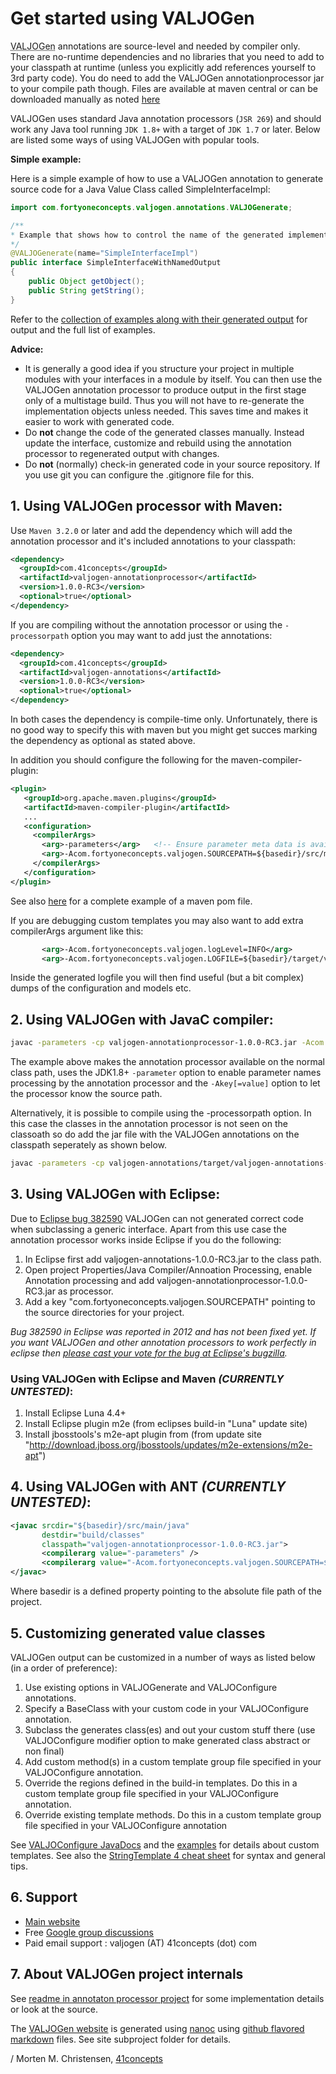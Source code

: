 <a name="jumbotron-start"/>

# Get started using VALJOGen

<abbr title="Value Java Object Generator">VALJOGen</abbr> annotations are source-level and needed by compiler only. There are no-runtime dependencies and no libraries that you need to add to your classpath at runtime (unless you explicitly add references yourself to 3rd party code). You do need to add the VALJOGen annotationprocessor jar to your compile path though. Files are available at maven central or can be downloaded manually as noted [here](DOWNLOADS.md)

VALJOGen uses standard Java annotation processors (`JSR 269`) and should work any Java tool running `JDK 1.8+` with a target of `JDK 1.7` or later. Below are listed some ways of using VALJOGen with popular tools.

**Simple example:**

Here is a simple example of how to use a VALJOGen annotation to generate source code for a Java Value Class called SimpleInterfaceImpl:

```java
import com.fortyoneconcepts.valjogen.annotations.VALJOGenerate;

/**
* Example that shows how to control the name of the generated implementation class.
*/
@VALJOGenerate(name="SimpleInterfaceImpl")
public interface SimpleInterfaceWithNamedOutput
{
    public Object getObject();
    public String getString();
}
```

Refer to the [collection of examples along with their generated output](http://valjogen.41concepts.com/examples.html) for output and the full list of examples.

**Advice:**

- It is generally a good idea if you structure your project in multiple modules with your interfaces in a module by itself. You can then use the VALJOGen annotation processor to produce output in the first stage only of a multistage build. Thus you will not have to re-generate the implementation objects unless needed. This saves time and makes it easier to work with generated code.
- Do **not** change the code of the generated classes manually. Instead update the interface, customize and rebuild using the annotation processor to regenerated output with changes.
- Do **not** (normally) check-in generated code in your source repository. If you use git you can configure the .gitignore file for this.

<a name="jumbotron-end"/>

## 1. Using VALJOGen processor with Maven:

Use `Maven 3.2.0` or later and add the dependency which will add the annotation processor and it's included annotations to your classpath:

```Xml
<dependency>
  <groupId>com.41concepts</groupId>
  <artifactId>valjogen-annotationprocessor</artifactId>
  <version>1.0.0-RC3</version>
  <optional>true</optional>
</dependency>
```

If you are compiling without the annotation processor or using the <code>-processorpath</code> option you may want to add just the annotations:

```Xml
<dependency>
  <groupId>com.41concepts</groupId>
  <artifactId>valjogen-annotations</artifactId>
  <version>1.0.0-RC3</version>
  <optional>true</optional>
</dependency>
```

In both cases the dependency is compile-time only. Unfortunately, there is no good way to specify this with maven but you might get succes marking the dependency as optional as stated above.

In addition you should configure the following for the maven-compiler-plugin:

```Xml
<plugin>
   <groupId>org.apache.maven.plugins</groupId>
   <artifactId>maven-compiler-plugin</artifactId>
   ...
   <configuration>
     <compilerArgs>
       <arg>-parameters</arg>   <!-- Ensure parameter meta data is available for best code generation -->
       <arg>-Acom.fortyoneconcepts.valjogen.SOURCEPATH=${basedir}/src/main/java</arg> <!-- Specify where to locate sources -->
     </compilerArgs>
   </configuration>
</plugin>
```

See also [here](https://github.com/41concepts/VALJOGen/blob/master/valjogen-examples/standalone.xml) for a complete example of a maven pom file.

If you are debugging custom templates you may also want to add extra compilerArgs argument like this:

```Xml
       <arg>-Acom.fortyoneconcepts.valjogen.logLevel=INFO</arg>
       <arg>-Acom.fortyoneconcepts.valjogen.LOGFILE=${basedir}/target/valjogen.log</arg>
```

Inside the generated logfile you will then find useful (but a bit complex) dumps of the configuration and models etc.

## 2. Using VALJOGen with JavaC compiler:

```Bash
javac -parameters -cp valjogen-annotationprocessor-1.0.0-RC3.jar -Acom.fortyoneconcepts.valjogen.SOURCEPATH=SourceDirForYourCode -s DestinationDirForGeneratedSources -d DestinationDirForOutputClasses SourceDirForYourCodeUsingTheAnnotationProcessor.java
```

The example above makes the annotation processor available on the normal class path, uses the JDK1.8+ <code>-parameter</code> option to enable parameter names processing by the annotation processor and the <code>-Akey[=value]</code> option to let the processor know the source path.

Alternatively, it is possible to compile using the -processorpath option. In this case the classes in the annotation processor is not seen on the classoath so do add the jar file with the VALJOGen annotations on the classpath seperately as shown below.

```Bash
javac -parameters -cp valjogen-annotations/target/valjogen-annotations-1.0.0-RC3.jar -processorpath ../valjogen-processor/target/valjogen-annotationprocessor-1.0.0-RC3.jar -Acom.fortyoneconcepts.valjogen.SOURCEPATH=SourceDirForYourCode -s DestinationDirForGeneratedSources -d DestinationDirForOutputClasses SourceDirForYourCodeUsingTheAnnotationProcessor.java
```

## 3. Using VALJOGen with Eclipse:

Due to [Eclipse bug 382590][eclipsebug] VALJOGen can not generated correct code when subclassing a generic interface. Apart from this use case the annotation processor works inside Eclipse if you do the following:

1. In Eclipse first add valjogen-annotations-1.0.0-RC3.jar to the class path.
2. Open project Properties/Java Compiler/Annoation Processing, enable Annotation processing and add valjogen-annotationprocessor-1.0.0-RC3.jar as processor.
3. Add a key "com.fortyoneconcepts.valjogen.SOURCEPATH" pointing to the source directories for your project.

*Bug 382590 in Eclipse was reported in 2012 and has not been fixed yet. If you want VALJOGen and other annotation processors to work perfectly in eclipse then [please cast your vote for the bug at Eclipse's bugzilla][eclipsebug].*

[eclipsebug]: https://bugs.eclipse.org/bugs/show_bug.cgi?id=382590  "Eclipse bug 382590"

### Using VALJOGen with Eclipse and Maven *(CURRENTLY UNTESTED)*:

1. Install Eclipse Luna 4.4+
2. Install Eclipse plugin m2e (from eclipses build-in "Luna" update site)
3. Install jbosstools's m2e-apt plugin from (from update site "http://download.jboss.org/jbosstools/updates/m2e-extensions/m2e-apt")

## 4. Using VALJOGen with ANT *(CURRENTLY UNTESTED)*:

```Xml
<javac srcdir="${basedir}/src/main/java"
       destdir="build/classes"
       classpath="valjogen-annotationprocessor-1.0.0-RC3.jar">
       <compilerarg value="-parameters" />
       <compilerarg value="-Acom.fortyoneconcepts.valjogen.SOURCEPATH=${basedir}/src/main/java"/>
</javac>
```

Where basedir is a defined property pointing to the absolute file path of the project.

## 5. Customizing generated value classes

VALJOGen output can be customized in a number of ways as listed below (in a order of preference):

1. Use existing options in VALJOGenerate and VALJOConfigure annotations.
2. Specify a BaseClass with your custom code in your VALJOConfigure annotation.
3. Subclass the generates class(es) and out your custom stuff there (use VALJOConfigure modifier option to make generated class abstract or non final)
4. Add custom method(s) in a custom template group file specified in your VALJOConfigure annotation.
5. Override the regions defined in the build-in templates. Do this in a custom template group file specified in your VALJOConfigure annotation.
6. Override existing template methods. Do this in a custom template group file specified in your VALJOConfigure annotation

See [VALJOConfigure JavaDocs](apidocs/com/fortyoneconcepts/valjogen/annotations/VALJOConfigure.html#customJavaTemplateFileName) and the [examples](http://valjogen.41concepts.com/examples.html) for details about custom templates. See also the [StringTemplate 4 cheat sheet](https://theantlrguy.atlassian.net/wiki/display/ST4/StringTemplate+cheat+sheet) for syntax and general tips.

## 6. Support
- [Main website](http://valjogen.41concepts.com)
- Free [Google group discussions](http://groups.google.com/group/valjogen)
- Paid email support : valjogen (AT) 41concepts (dot) com

## 7. About VALJOGen project internals

See [readme in annotaton processor project](valjogen-processor/README.md) for some implementation details or look at the source.

The [VALJOGen website](http://valjogen.41concepts.com) is generated using [nanoc](http://nanoc.ws/) using [github flavored markdown](https://help.github.com/articles/github-flavored-markdown/) files. See site subproject folder for details.

/ Morten M. Christensen, [41concepts](http://www.41concepts.com)